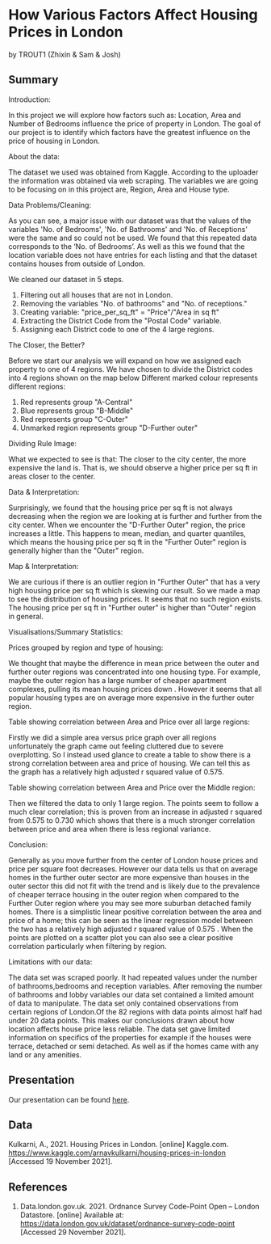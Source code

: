 How Various Factors Affect Housing Prices in London
================
by TROUT1 (Zhixin & Sam & Josh)

## Summary

Introduction:

In this project we will explore how factors such as: Location, Area and Number of Bedrooms influence the price of property in London.
The goal of our project is to identify which factors have the greatest influence on the price of housing in London. 

About the data:

The dataset we used was obtained from Kaggle. According to the uploader the information was obtained via web scraping. The variables we are going to be focusing on in this project are, Region, Area and House type.

Data Problems/Cleaning:

As you can see, a major issue with our dataset was that the values of the variables 'No. of Bedrooms', 'No. of Bathrooms' and 'No. of Receptions' were the same and so could not be used. We found that this repeated data corresponds to the ‘No. of Bedrooms’.
As well as this we found that the location variable does not have entries for each listing and that the dataset contains houses from outside of London. 

We cleaned our dataset in 5 steps. 
1. Filtering out all houses that are not in London.
2. Removing the variables "No. of bathrooms" and "No. of receptions."
3. Creating variable: "price_per_sq_ft" = "Price"/"Area in sq ft"
4. Extracting the District Code from the "Postal Code" variable.
5. Assigning each District code to one of the 4 large regions.

The Closer, the Better?

Before we start our analysis we will expand on how we assigned each property to one of 4 regions. 
We have chosen to divide the District codes into 4 regions shown on the map below
Different marked colour represents different regions:
1. Red represents group "A-Central"
2. Blue represents group "B-Middle"
3. Red represents group "C-Outer"
4. Unmarked region represents group "D-Further outer"

Dividing Rule Image:

What we expected to see is that: The closer to the city center, the more expensive the land is. That is, we should observe a higher price per sq ft in areas closer to the center.

Data & Interpretation:

Surprisingly, we found that the housing price per sq ft is not always decreasing when the region we are looking at is further and further from the city center. When we encounter the "D-Further Outer" region, the price increases a little. This happens to mean, median, and quarter quantiles, which means the housing price per sq ft in the "Further Outer" region is generally higher than the "Outer" region.

Map & Interpretation:

We are curious if there is an outlier region in "Further Outer" that has a very high housing price per sq ft which is skewing our result. So we made a map to see the distribution of housing prices.
It seems that no such region exists. The housing price per sq ft in "Further outer" is higher than "Outer" region in general.

Visualisations/Summary Statistics:

Prices grouped by region and type of housing:

We thought that maybe the difference in mean price between the outer and further outer regions was concentrated into one housing type. For example, maybe the outer region has a large number of cheaper apartment complexes, pulling its mean housing prices down . However it seems that all popular housing types are on average more expensive in the further outer region.

Table showing correlation between Area and Price over all large regions:

Firstly we did a simple area  versus price graph over all regions unfortunately the graph came out feeling cluttered due to severe overplotting. 
So I instead used glance to create a table to show there is a strong correlation between area and price of housing. We can tell this as the graph has a relatively high adjusted r squared value of 0.575.

Table showing correlation between Area and Price over the Middle region:

Then we filtered the data to only 1 large region. The points seem to follow a much clear correlation; this is proven from an increase in adjusted r squared from 0.575  to 0.730 which shows that there is a much stronger correlation between price and area when there is less regional variance.

Conclusion:

Generally as you move further from the center of London house prices and price per square foot decreases. However our data tells us that on average homes in the further outer sector are more expensive than houses in the outer sector this did not fit with the trend and is likely due to the prevalence of cheaper terrace housing in the outer region when compared to the Further Outer region where you may see more suburban detached family homes.
There is a simplistic linear positive correlation between the area and price of a home; this can be seen as the linear regression model between the two has a relatively high adjusted r squared value of 0.575 . When the points are plotted on a scatter plot you can also see a clear positive correlation particularly when filtering by region. 

Limitations with our data:

 The data set was scraped poorly. It had repeated values under the number of bathrooms,bedrooms and reception variables. After removing the number of bathrooms and lobby variables our data set contained a limited amount of data to manipulate.
The data set only contained observations from certain regions of London.Of the 82 regions with data points almost half had under 20 data points. This makes our conclusions drawn about how location affects house price less reliable. 
The data set gave limited information on specifics of the properties for example if the houses were terrace, detached or semi detached. As well as if the homes came with any land or any amenities.

## Presentation

Our presentation can be found [here](presentation/presentation.html).

## Data

Kulkarni, A., 2021. Housing Prices in London. [online] Kaggle.com. <https://www.kaggle.com/arnavkulkarni/housing-prices-in-london> [Accessed 19 November 2021].

## References

1. Data.london.gov.uk. 2021. Ordnance Survey Code-Point Open – London Datastore. [online] Available at: <https://data.london.gov.uk/dataset/ordnance-survey-code-point> [Accessed 29 November 2021].
